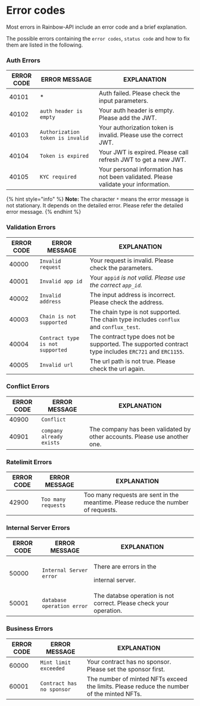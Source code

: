 # Error codes

Most errors in Rainbow-API include an error code and a brief explanation.

The possible errors containing the `error codes`, `status code` and how to fix them are listed in the following. &#x20;

### Auth Errors

| ERROR CODE | ERROR MESSAGE                    | EXPLANATION                                                                         |
| ---------- | -------------------------------- | ----------------------------------------------------------------------------------- |
| 40101      | \*                               | Auth failed. Please check the input parameters.                                     |
| 40102      | `auth header is empty`           | Your auth header is empty. Please add the JWT.                                      |
| 40103      | `Authorization token is invalid` | Your authorization token is invalid. Please use the correct JWT.                    |
| 40104      | `Token is expired`               | Your JWT is expired. Please call refresh JWT to get a new JWT.                      |
| 40105      | `KYC required`                   | Your personal information has not been validated. Please validate your information. |

{% hint style="info" %}
**Note:** The character `*` means the error message is not stationary. It depends on the detailed error. Please refer the detailed error message.
{% endhint %}

### Validation Errors

| ERROR CODE | ERROR MESSAGE                    | EXPLANATION                                                                                           |
| ---------- | -------------------------------- | ----------------------------------------------------------------------------------------------------- |
| 40000      | `Invalid request`                | Your request is invalid. Please check the parameters.                                                 |
| 40001      | `Invalid app id`                 | Your `appid` _is not valid. Please use the correct `app_id`._                                         |
| 40002      | `Invalid address`                | The input address is incorrect. Please check the address.                                             |
| 40003      | `Chain is not supported`         | The chain type is not supported. The chain type includes `conflux` and `conflux_test`.                |
| 40004      | `Contract type is not supported` | The contract type does not be supported. The supported contract type includes `ERC721` and `ERC1155`. |
| 40005      | `Invalid url`                    | The url path is not true. Please check the url again.                                                 |

### Conflict Errors

| ERROR CODE | ERROR MESSAGE            | EXPLANATION                                                               |
| ---------- | ------------------------ | ------------------------------------------------------------------------- |
| 40900      | `Conflict`               |                                                                           |
| 40901      | `company already exists` | The company has been validated by other accounts. Please use another one. |

### Ratelimit Errors

| ERROR CODE | ERROR MESSAGE       | EXPLANATION                                                                       |
| ---------- | ------------------- | --------------------------------------------------------------------------------- |
| 42900      | `Too many requests` | Too many requests are sent in the meantime. Please reduce the number of requests. |

### Internal Server Errors

| ERROR CODE | ERROR MESSAGE              | EXPLANATION                                                         |
| ---------- | -------------------------- | ------------------------------------------------------------------- |
| 50000      | `Internal Server error`    | <p>There are errors in the </p><p>internal server.</p>              |
| 50001      | `database operation error` | The databse operation is not correct. Please check your operation.  |

### Business Errors

| ERROR CODE | ERROR MESSAGE             | EXPLANATION                                                                               |
| ---------- | ------------------------- | ----------------------------------------------------------------------------------------- |
| 60000      | `Mint limit exceeded`     | Your contract has no sponsor. Please set the sponsor first.                               |
| 60001      | `Contract has no sponsor` | The number of minted NFTs exceed the limits. Please reduce the number of the minted NFTs. |
